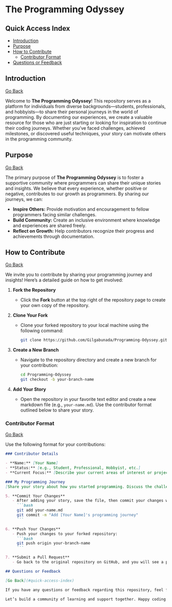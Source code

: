 # The Programming Odyssey

## Quick Access Index

- [Introduction](#introduction)
- [Purpose](#purpose)
- [How to Contribute](#how-to-contribute)
  - [Contributor Format](#contributor-format)
- [Questions or Feedback](#questions-or-feedback)

## Introduction

[Go Back](#quick-access-index)

Welcome to **The Programming Odyssey**! This repository serves as a platform for individuals from diverse backgrounds—students, professionals, and hobbyists—to share their personal journeys in the world of programming. By documenting our experiences, we create a valuable resource for those who are just starting or looking for inspiration to continue their coding journeys. Whether you’ve faced challenges, achieved milestones, or discovered useful techniques, your story can motivate others in the programming community.

## Purpose

[Go Back](#quick-access-index)

The primary purpose of **The Programming Odyssey** is to foster a supportive community where programmers can share their unique stories and insights. We believe that every experience, whether positive or negative, contributes to our growth as programmers. By sharing our journeys, we can:

- **Inspire Others:** Provide motivation and encouragement to fellow programmers facing similar challenges.
- **Build Community:** Create an inclusive environment where knowledge and experiences are shared freely.
- **Reflect on Growth:** Help contributors recognize their progress and achievements through documentation.

## How to Contribute

[Go Back](#quick-access-index)

We invite you to contribute by sharing your programming journey and insights! Here’s a detailed guide on how to get involved:

1. **Fork the Repository**
   - Click the **Fork** button at the top right of the repository page to create your own copy of the repository.

2. **Clone Your Fork**
   - Clone your forked repository to your local machine using the following command:
     ```bash
     git clone https://github.com/Gilgabunada/Programming-Odyssey.git
     ```

3. **Create a New Branch**
   - Navigate to the repository directory and create a new branch for your contribution:
     ```bash
     cd Programming-Odyssey
     git checkout -b your-branch-name
     ```

4. **Add Your Story**
   - Open the repository in your favorite text editor and create a new markdown file (e.g., `your-name.md`). Use the contributor format outlined below to share your story.

### Contributor Format

[Go Back](#quick-access-index)

Use the following format for your contributions:

```markdown
### Contributor Details

- **Name:** [Your Name]
- **Status:** [e.g., Student, Professional, Hobbyist, etc.]
- **Current Focus:** [Describe your current areas of interest or projects you're working on in programming.]

### My Programming Journey
[Share your story about how you started programming. Discuss the challenges you faced, how you overcame them, and whether you find it easier or harder now. Include any lessons learned that might motivate others.]

5. **Commit Your Changes**
   - After adding your story, save the file, then commit your changes with a descriptive message:
     ```bash
     git add your-name.md
     git commit -m "Add [Your Name]'s programming journey"
     ```

6. **Push Your Changes**
   - Push your changes to your forked repository:
     ```bash
     git push origin your-branch-name
     ```

7. **Submit a Pull Request**
   - Go back to the original repository on GitHub, and you will see a prompt to create a pull request. Click on **Compare & pull request**, add any comments or context, and submit it.

## Questions or Feedback

[Go Back](#quick-access-index)

If you have any questions or feedback regarding this repository, feel free to open an issue or contact the maintainers.

Let’s build a community of learning and support together. Happy coding!
